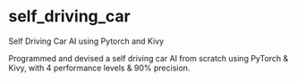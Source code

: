 # self_driving_car
Self Driving Car AI using Pytorch and Kivy

Programmed and devised a self driving car AI from scratch using PyTorch & Kivy, with 4 performance levels & 90% precision.

